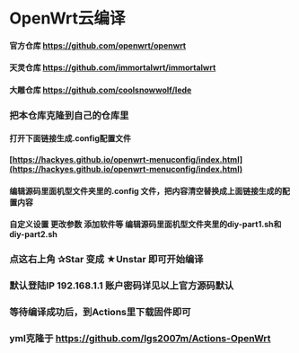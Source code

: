 # OpenWrt云编译

#### 官方仓库 https://github.com/openwrt/openwrt
#### 天灵仓库 https://github.com/immortalwrt/immortalwrt
#### 大雕仓库 https://github.com/coolsnowwolf/lede

### 把本仓库克隆到自己的仓库里
#### 打开下面链接生成.config配置文件
#### [https://hackyes.github.io/openwrt-menuconfig/index.html](https://hackyes.github.io/openwrt-menuconfig/index.html)

#### 编辑源码里面机型文件夹里的.config 文件，把内容清空替换成上面链接生成的配置内容
#### 自定义设置 更改参数 添加软件等 编辑源码里面机型文件夹里的diy-part1.sh和diy-part2.sh

### 点这右上角 ✰Star  变成 ★Unstar 即可开始编译

### 默认登陆IP 192.168.1.1 账户密码详见以上官方源码默认

### 等待编译成功后，到Actions里下载固件即可
### yml克隆于 https://github.com/lgs2007m/Actions-OpenWrt
